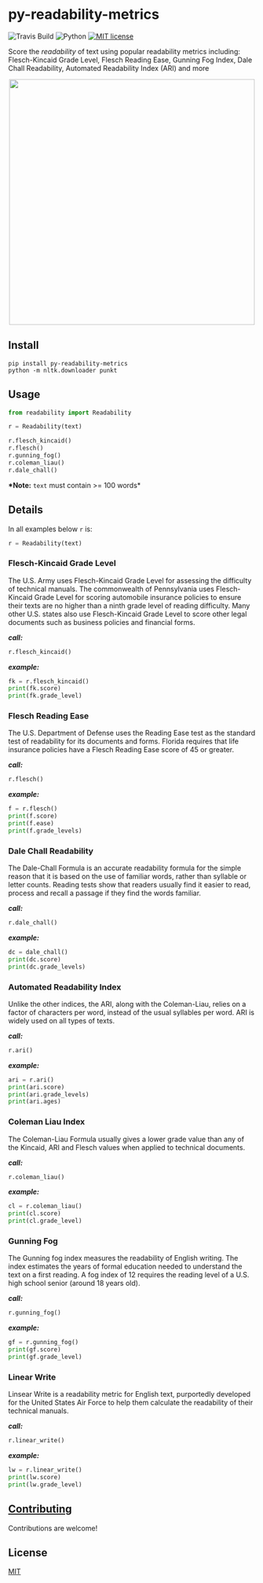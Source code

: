 # py-readability-metrics

![Travis Build](https://travis-ci.org/cdimascio/py-readability-metrics.svg?branch=master) ![Python](https://img.shields.io/badge/python-%203.4%20%7C%203.5%20%7C%203.6-blue.svg) [![MIT license](https://img.shields.io/badge/License-MIT-green.svg)](https://lbesson.mit-license.org/)

Score the _readability_ of text using popular readability metrics including: Flesch-Kincaid Grade Level, Flesch Reading Ease, Gunning Fog Index, Dale Chall Readability, Automated Readability Index (ARI) and more

<p align="center">
 <img src="https://raw.githubusercontent.com/cdimascio/py-readability-metrics/master/assets/py-readability-metrics.png" width="500"></>
</p>

## Install

```shell
pip install py-readability-metrics
python -m nltk.downloader punkt
```

## Usage

```python
from readability import Readability

r = Readability(text)

r.flesch_kincaid()
r.flesch()
r.gunning_fog()
r.coleman_liau()
r.dale_chall()
```

**\*Note:** `text` must contain >= 100 words\*

## Details

In all examples below `r` is:

```python
r = Readability(text)
```

### Flesch-Kincaid Grade Level

The U.S. Army uses Flesch-Kincaid Grade Level for assessing the difficulty of technical manuals. The commonwealth of Pennsylvania uses Flesch-Kincaid Grade Level for scoring automobile insurance policies to ensure their texts are no higher than a ninth grade level of reading difficulty. Many other U.S. states also use Flesch-Kincaid Grade Level to score other legal documents such as business policies and financial forms.

**_call:_**

```python
r.flesch_kincaid()
```

**_example:_**

```python
fk = r.flesch_kincaid()
print(fk.score)
print(fk.grade_level)
```

### Flesch Reading Ease

The U.S. Department of Defense uses the Reading Ease test as the standard test of readability for its documents and forms. Florida requires that life insurance policies have a Flesch Reading Ease score of 45 or greater.

**_call:_**

```python
r.flesch()
```

**_example:_**

```python
f = r.flesch()
print(f.score)
print(f.ease)
print(f.grade_levels)
```

### Dale Chall Readability

The Dale-Chall Formula is an accurate readability formula for the simple reason that it is based on the use of familiar words, rather than syllable or letter counts. Reading tests show that readers usually find it easier to read, process and recall a passage if they find the words familiar.

**_call:_**

```python
r.dale_chall()
```

**_example:_**

```python
dc = dale_chall()
print(dc.score)
print(dc.grade_levels)
```

### Automated Readability Index

Unlike the other indices, the ARI, along with the Coleman-Liau, relies on a factor of characters per word, instead of the usual syllables per word. ARI is widely used on all types of texts.

**_call:_**

```python
r.ari()
```

**_example:_**

```python
ari = r.ari()
print(ari.score)
print(ari.grade_levels)
print(ari.ages)
```

### Coleman Liau Index

The Coleman-Liau Formula usually gives a lower grade value than any of the Kincaid, ARI and Flesch values when applied to technical documents.

**_call:_**

```python
r.coleman_liau()
```

**_example:_**

```python
cl = r.coleman_liau()
print(cl.score)
print(cl.grade_level)
```

### Gunning Fog

The Gunning fog index measures the readability of English writing. The index estimates the years of formal education needed to understand the text on a first reading. A fog index of 12 requires the reading level of a U.S. high school senior (around 18 years old).

**_call:_**

```python
r.gunning_fog()
```

**_example:_**

```python
gf = r.gunning_fog()
print(gf.score)
print(gf.grade_level)
```

### Linear Write

Linsear Write is a readability metric for English text, purportedly developed for the United States Air Force to help them calculate the readability of their technical manuals.

**_call:_**

```python
r.linear_write()
```

**_example:_**

```python
lw = r.linear_write()
print(lw.score)
print(lw.grade_level)
```

## [Contributing](CONTRIBUTING.md)

Contributions are welcome!

## License

[MIT](LICENSE)
